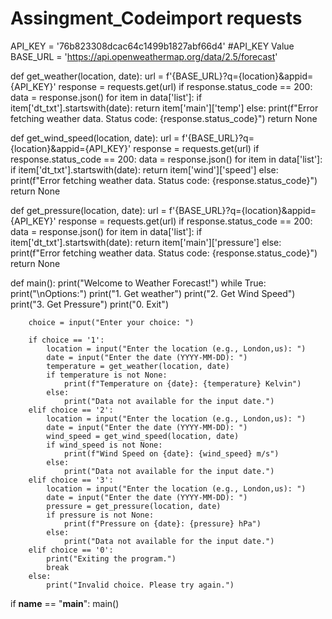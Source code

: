 # Assingment_Codeimport requests
API_KEY =  '76b823308dcac64c1499b1827abf66d4' #API_KEY Value
BASE_URL = 'https://api.openweathermap.org/data/2.5/forecast'

def get_weather(location, date):
    url = f'{BASE_URL}?q={location}&appid={API_KEY}'
    response = requests.get(url)
    if response.status_code == 200:
        data = response.json()
        for item in data['list']:
            if item['dt_txt'].startswith(date):
                return item['main']['temp']
    else:
        print(f"Error fetching weather data. Status code: {response.status_code}")
    return None

def get_wind_speed(location, date):
    url = f'{BASE_URL}?q={location}&appid={API_KEY}'
    response = requests.get(url)
    if response.status_code == 200:
        data = response.json()
        for item in data['list']:
            if item['dt_txt'].startswith(date):
                return item['wind']['speed']
    else:
        print(f"Error fetching weather data. Status code: {response.status_code}")
    return None

def get_pressure(location, date):
    url = f'{BASE_URL}?q={location}&appid={API_KEY}'
    response = requests.get(url)
    if response.status_code == 200:
        data = response.json()
        for item in data['list']:
            if item['dt_txt'].startswith(date):
                return item['main']['pressure']
    else:
        print(f"Error fetching weather data. Status code: {response.status_code}")
    return None

def main():
    print("Welcome to Weather Forecast!")
    while True:
        print("\nOptions:")
        print("1. Get weather")
        print("2. Get Wind Speed")
        print("3. Get Pressure")
        print("0. Exit")

        choice = input("Enter your choice: ")

        if choice == '1':
            location = input("Enter the location (e.g., London,us): ")
            date = input("Enter the date (YYYY-MM-DD): ")
            temperature = get_weather(location, date)
            if temperature is not None:
                print(f"Temperature on {date}: {temperature} Kelvin")
            else:
                print("Data not available for the input date.")
        elif choice == '2':
            location = input("Enter the location (e.g., London,us): ")
            date = input("Enter the date (YYYY-MM-DD): ")
            wind_speed = get_wind_speed(location, date)
            if wind_speed is not None:
                print(f"Wind Speed on {date}: {wind_speed} m/s")
            else:
                print("Data not available for the input date.")
        elif choice == '3':
            location = input("Enter the location (e.g., London,us): ")
            date = input("Enter the date (YYYY-MM-DD): ")
            pressure = get_pressure(location, date)
            if pressure is not None:
                print(f"Pressure on {date}: {pressure} hPa")
            else:
                print("Data not available for the input date.")
        elif choice == '0':
            print("Exiting the program.")
            break
        else:
            print("Invalid choice. Please try again.")

if __name__ == "__main__":
    main()
